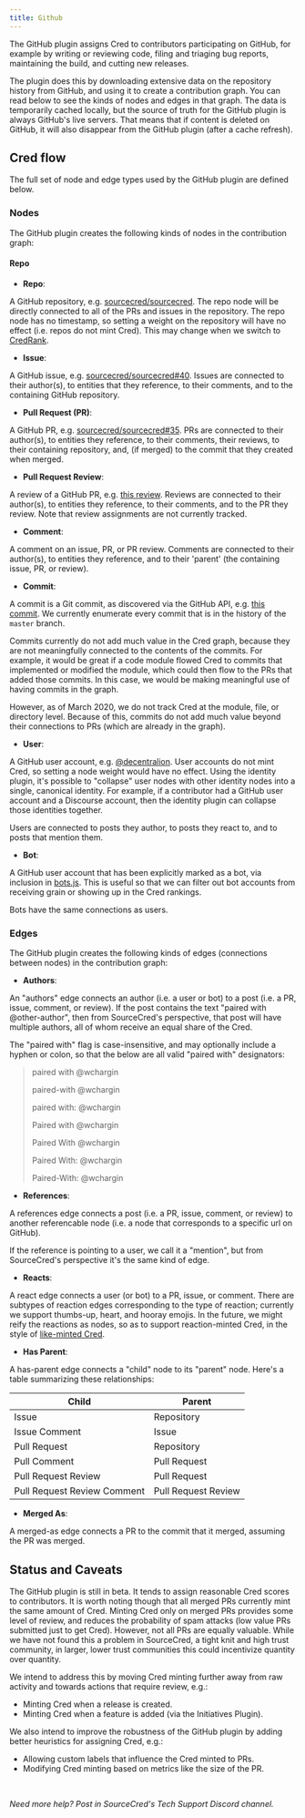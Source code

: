 ```yaml
---
title: Github
---
```


The GitHub plugin assigns Cred to contributors participating on GitHub, for
example by writing or reviewing code, filing and triaging bug reports,
maintaining the build, and cutting new releases.

The plugin does this by downloading extensive data on the repository history
from GitHub, and using it to create a contribution graph. You can read below to
see the kinds of nodes and edges in that graph. The data is temporarily cached
locally, but the source of truth for the GitHub plugin is always GitHub's live
servers. That means that if content is deleted on GitHub, it will also disappear
from the GitHub plugin (after a cache refresh).

[github]: https://github.com/

## Cred flow

The full set of node and edge types used by the GitHub plugin are defined below.

### Nodes

The GitHub plugin creates the following kinds of nodes in the contribution
graph:

#### Repo

- **Repo**:

A GitHub repository, e.g. [sourcecred/sourcecred]. The repo node will be
directly connected to all of the PRs and issues in the repository. The repo node
has no timestamp, so setting a weight on the repository will have no effect
(i.e. repos do not mint Cred). This may change when we switch to [CredRank].

[credrank]: https://github.com/sourcecred/sourcecred/issues/1686
[sourcecred/sourcecred]: https://github.com/sourcecred/sourcecred

- **Issue**:

A GitHub issue, e.g. [sourcecred/sourcecred#40]. Issues are connected to their
author(s), to entities that they reference, to their comments, and to the
containing GitHub repository.

[sourcecred/sourcecred#40]: https://github.com/sourcecred/sourcecred/issues/40

- **Pull Request (PR)**:

A GitHub PR, e.g. [sourcecred/sourcecred#35][pull]. PRs are connected to their
author(s), to entities they reference, to their comments, their reviews, to
their containing repository, and, (if merged) to the commit that they created
when merged.

[pull]: https://github.com/sourcecred/sourcecred/pull/35

- **Pull Request Review**:

A review of a GitHub PR, e.g. [this review]. Reviews are connected to their
author(s), to entities they reference, to their comments, and to the PR they
review. Note that review assignments are not currently tracked.

[this review]:
  https://github.com/sourcecred/sourcecred/pull/91#pullrequestreview-105254836

- **Comment**:

A comment on an issue, PR, or PR review. Comments are connected to their
author(s), to entities they reference, and to their 'parent' (the containing
issue, PR, or review).

- **Commit**:

A commit is a Git commit, as discovered via the GitHub API, e.g. [this commit].
We currently enumerate every commit that is in the history of the `master`
branch.

Commits currently do not add much value in the Cred graph, because they are not
meaningfully connected to the contents of the commits. For example, it would be
great if a code module flowed Cred to commits that implemented or modified the
module, which could then flow to the PRs that added those commits. In this case,
we would be making meaningful use of having commits in the graph.

However, as of March 2020, we do not track Cred at the module, file, or
directory level. Because of this, commits do not add much value beyond their
connections to PRs (which are already in the graph).

[this commit]:
  https://github.com/sourcecred/sourcecred/commit/94b04541514b991c304616aadfcb417a19871e82

- **User**:

A GitHub user account, e.g. [@decentralion]. User accounts do not mint Cred, so
setting a node weight would have no effect. Using the identity plugin, it's
possible to "collapse" user nodes with other identity nodes into a single,
canonical identity. For example, if a contributor had a GitHub user account and
a Discourse account, then the identity plugin can collapse those identities
together.

Users are connected to posts they author, to posts they react to, and to posts
that mention them.

[@decentralion]: https://github.com/decentralion

- **Bot**:

A GitHub user account that has been explicitly marked as a bot, via inclusion in
[bots.js]. This is useful so that we can filter out bot accounts from receiving
grain or showing up in the Cred rankings.

Bots have the same connections as users.

[bots.js]:
  https://github.com/sourcecred/sourcecred/blob/master/src/plugins/github/bots.js

### Edges

The GitHub plugin creates the following kinds of edges (connections between
nodes) in the contribution graph:

- **Authors**:

An "authors" edge connects an author (i.e. a user or bot) to a post (i.e. a PR,
issue, comment, or review). If the post contains the text "paired with
@other-author", then from SourceCred's perspective, that post will have multiple
authors, all of whom receive an equal share of the Cred.

The "paired with" flag is case-insensitive, and may optionally include a hyphen
or colon, so that the below are all valid "paired with" designators:

> paired with @wchargin
>
> paired-with @wchargin
>
> paired with: @wchargin
>
> Paired with @wchargin
>
> Paired With @wchargin
>
> Paired With: @wchargin
>
> Paired-With: @wchargin

- **References**:

A references edge connects a post (i.e. a PR, issue, comment, or review) to
another referencable node (i.e. a node that corresponds to a specific url on
GitHub).

If the reference is pointing to a user, we call it a "mention", but from
SourceCred's perspective it's the same kind of edge.

- **Reacts**:

A react edge connects a user (or bot) to a PR, issue, or comment. There are
subtypes of reaction edges corresponding to the type of reaction; currently we
support thumbs-up, heart, and hooray emojis. In the future, we might reify the
reactions as nodes, so as to support reaction-minted Cred, in the style of
[like-minted Cred].

[like-minted cred]:
  https://discourse.sourcecred.io/t/minting-discourse-Cred-on-likes-not-posts/603

- **Has Parent**:

A has-parent edge connects a "child" node to its "parent" node. Here's a table
summarizing these relationships:

| Child                       | Parent              |
| --------------------------- | ------------------- |
| Issue                       | Repository          |
| Issue Comment               | Issue               |
| Pull Request                | Repository          |
| Pull Comment                | Pull Request        |
| Pull Request Review         | Pull Request        |
| Pull Request Review Comment | Pull Request Review |

- **Merged As**:

A merged-as edge connects a PR to the commit that it merged, assuming the PR was
merged.

## Status and Caveats

The GitHub plugin is still in beta. It tends to assign reasonable Cred scores to
contributors. It is worth noting though that all merged PRs currently mint the
same amount of Cred. Minting Cred only on merged PRs provides some level of
review, and reduces the probability of spam attacks (low value PRs submitted
just to get Cred). However, not all PRs are equally valuable. While we have not
found this a problem in SourceCred, a tight knit and high trust community, in
larger, lower trust communities this could incentivize quantity over quantity.

We intend to address this by moving Cred minting further away from raw activity
and towards actions that require review, e.g.:

- Minting Cred when a release is created.
- Minting Cred when a feature is added (via the Initiatives Plugin).

We also intend to improve the robustness of the GitHub plugin by adding better
heuristics for assigning Cred, e.g.:

- Allowing custom labels that influence the Cred minted to PRs.
- Modifying Cred minting based on metrics like the size of the PR.

<br/>

_Need more help? Post in SourceCred's Tech Support Discord channel._
